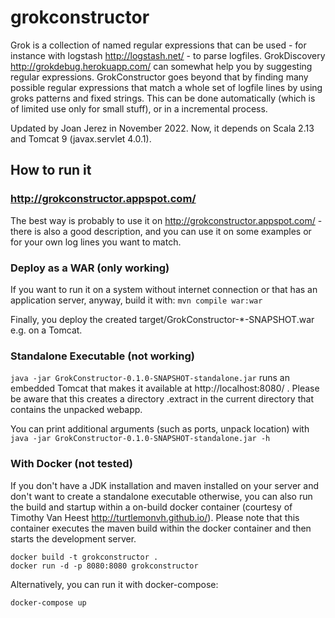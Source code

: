 # grokconstructor

Grok is a collection of named regular expressions that can be used - for instance with logstash http://logstash.net/ -
to parse logfiles. GrokDiscovery http://grokdebug.herokuapp.com/ can somewhat help you by suggesting regular
expressions. GrokConstructor goes beyond that by finding many possible regular expressions
that match a whole set of logfile lines by using groks patterns and fixed strings. This can be done automatically
(which is of limited use only for small stuff), or in a incremental process.

Updated by Joan Jerez in November 2022. Now, it depends on Scala 2.13 and Tomcat 9 (javax.servlet 4.0.1).

## How to run it

### http://grokconstructor.appspot.com/

The best way is probably to use it on http://grokconstructor.appspot.com/ - 
there is also a good description, and you can use it on
some examples or for your own log lines you want to match.

### Deploy as a WAR (only working)

If you want to run it on a system without internet connection or that has an application server, anyway, build it with:
`mvn compile war:war`

Finally, you deploy the created target/GrokConstructor-*-SNAPSHOT.war e.g. on a Tomcat.

### Standalone Executable (not working)

`java -jar GrokConstructor-0.1.0-SNAPSHOT-standalone.jar` runs an embedded Tomcat that makes it available at http://localhost:8080/ .
Please be aware that this creates a directory .extract in the current directory that contains the unpacked webapp.

You can print additional arguments (such as ports, unpack location) with `java -jar GrokConstructor-0.1.0-SNAPSHOT-standalone.jar -h`

### With Docker (not tested)

If you don't have a JDK installation and maven installed on your server and don't want to create a standalone executable otherwise, you can also run the build and startup within a on-build docker container (courtesy of Timothy Van Heest http://turtlemonvh.github.io/). Please note that this container executes the maven build within the docker container and then starts the development server.
```
docker build -t grokconstructor .
docker run -d -p 8080:8080 grokconstructor
```
Alternatively, you can run it with docker-compose:
```
docker-compose up
```
